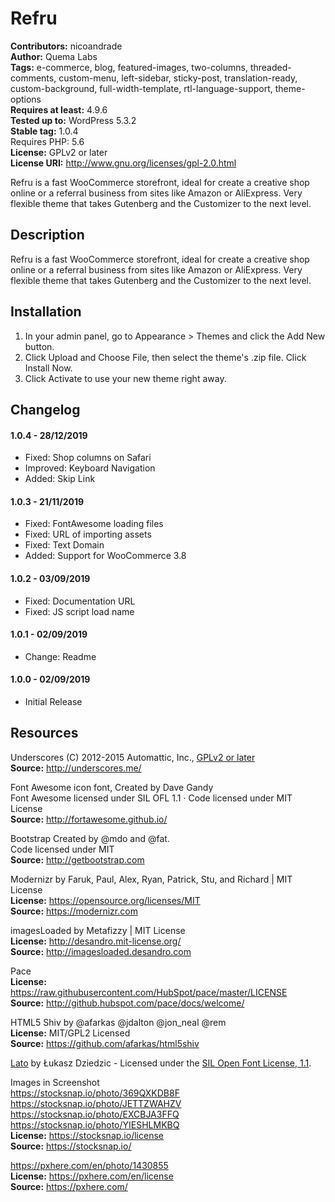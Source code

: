 # Refru 
**Contributors:** nicoandrade  
**Author:** Quema Labs  
**Tags:** e-commerce, blog, featured-images, two-columns, threaded-comments, custom-menu, left-sidebar, sticky-post, translation-ready, custom-background, full-width-template, rtl-language-support, theme-options  
**Requires at least:** 4.9.6  
**Tested up to:** WordPress 5.3.2  
**Stable tag:** 1.0.4  
Requires PHP: 5.6  
**License:** GPLv2 or later  
**License URI:** http://www.gnu.org/licenses/gpl-2.0.html  

Refru is a fast WooCommerce storefront, ideal for create a creative shop online or a referral business from sites like Amazon or AliExpress. Very flexible theme that takes Gutenberg and the Customizer to the next level.


## Description 
Refru is a fast WooCommerce storefront, ideal for create a creative shop online or a referral business from sites like Amazon or AliExpress. Very flexible theme that takes Gutenberg and the Customizer to the next level.


## Installation 
1. In your admin panel, go to Appearance > Themes and click the Add New button.
2. Click Upload and Choose File, then select the theme's .zip file. Click Install Now.
3. Click Activate to use your new theme right away.


## Changelog 

#### 1.0.4 - 28/12/2019 
* Fixed: Shop columns on Safari
* Improved: Keyboard Navigation
* Added: Skip Link

#### 1.0.3 - 21/11/2019 
* Fixed: FontAwesome loading files
* Fixed: URL of importing assets
* Fixed: Text Domain
* Added: Support for WooCommerce 3.8

#### 1.0.2 - 03/09/2019 
* Fixed: Documentation URL
* Fixed: JS script load name

#### 1.0.1 - 02/09/2019 
* Change: Readme

#### 1.0.0 - 02/09/2019 
* Initial Release


## Resources 
Underscores 
(C) 2012-2015 Automattic, Inc., [GPLv2 or later](https://www.gnu.org/licenses/gpl-2.0.html)  
**Source:** http://underscores.me/  

Font Awesome icon font, Created by Dave Gandy  
Font Awesome licensed under SIL OFL 1.1 · Code licensed under MIT License  
**Source:** http://fortawesome.github.io/  

Bootstrap Created by @mdo and @fat.  
Code licensed under MIT  
**Source:** http://getbootstrap.com  

Modernizr by Faruk, Paul, Alex, Ryan, Patrick, Stu, and Richard | MIT License  
**License:** https://opensource.org/licenses/MIT  
**Source:** https://modernizr.com  

imagesLoaded by Metafizzy | MIT License  
**License:** http://desandro.mit-license.org/  
**Source:** http://imagesloaded.desandro.com  

Pace  
**License:** https://raw.githubusercontent.com/HubSpot/pace/master/LICENSE  
**Source:** http://github.hubspot.com/pace/docs/welcome/  

HTML5 Shiv by @afarkas @jdalton @jon_neal @rem  
**License:** MIT/GPL2 Licensed  
**Source:** https://github.com/afarkas/html5shiv  

[Lato](https://fonts.google.com/specimen/Lato) by Łukasz Dziedzic - Licensed under the [SIL Open Font License, 1.1](http://scripts.sil.org/OFL).  

Images in Screenshot  
https://stocksnap.io/photo/369QXKDB8F  
https://stocksnap.io/photo/JETTZWAHZV  
https://stocksnap.io/photo/EXCBJA3FFQ  
https://stocksnap.io/photo/YIESHLMKBQ  
**License:** https://stocksnap.io/license  
**Source:** https://stocksnap.io/  

https://pxhere.com/en/photo/1430855  
**License:** https://pxhere.com/en/license  
**Source:** https://pxhere.com/  
